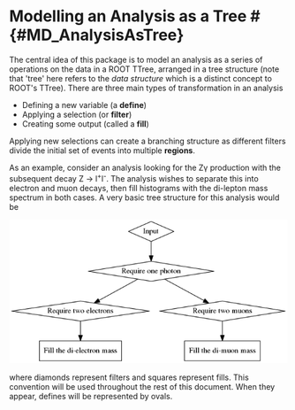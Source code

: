# Modelling an Analysis as a Tree # {#MD_AnalysisAsTree}

The central idea of this package is to model an analysis as a series of operations on the data in a ROOT TTree, arranged in a tree structure (note that 'tree' here refers to the *data structure* which is a distinct concept to ROOT's TTree).
There are three main types of transformation in an analysis

* Defining a new variable (a **define**)
* Applying a selection (or **filter**)
* Creating some output (called a **fill**)
 
Applying new selections can create a branching structure as different filters divide the initial set of events into multiple **regions**.

As an example, consider an analysis looking for the Z&gamma; production with the subsequent decay Z &rarr; l<sup>+</sup>l<sup>-</sup>.
The analysis wishes to separate this into electron and muon decays, then fill histograms with the di-lepton mass spectrum in both cases.
A very basic tree structure for this analysis would be

![](example_basic_sel.png)

where diamonds represent filters and squares represent fills.
This convention will be used throughout the rest of this document.
When they appear, defines will be represented by ovals.
